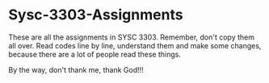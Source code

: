 # Sysc-3303-Assignments

These are all the assignments in SYSC 3303. Remember, don't copy them all over. Read codes line by line,
understand them and make some changes, because there are a lot of people read these things.

By the way, don't thank me, thank God!!!
